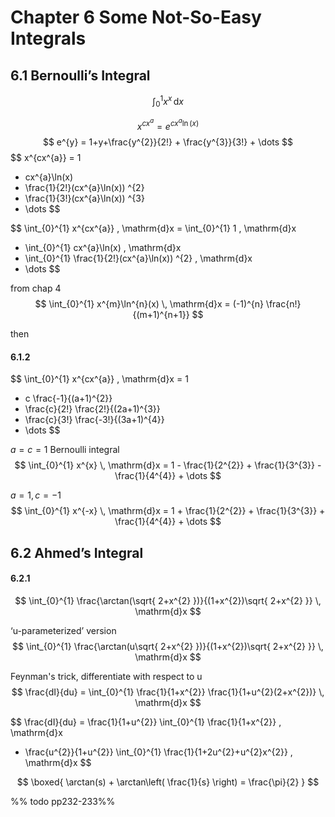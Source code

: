 # Chapter 6 Some Not-So-Easy Integrals

## 6.1 Bernoulli’s Integral

$$
\int_{0}^{1} x^{x} \, \mathrm{d}x 
$$

$$
x^{cx^{a}} = e^{cx^{a}\ln(x)}
$$
$$
e^{y} = 1+y+\frac{y^{2}}{2!} + \frac{y^{3}}{3!} + \dots
$$
$$
x^{cx^{a}} =
1
+ cx^{a}\ln(x) 
+ \frac{1}{2!}(cx^{a}\ln(x)) ^{2}
+ \frac{1}{3!}(cx^{a}\ln(x)) ^{3}
+ \dots
$$

$$
\int_{0}^{1} x^{cx^{a}} \, \mathrm{d}x =
\int_{0}^{1} 1  \, \mathrm{d}x 
+ \int_{0}^{1} cx^{a}\ln(x)  \, \mathrm{d}x 
+ \int_{0}^{1} \frac{1}{2!}(cx^{a}\ln(x)) ^{2}  \, \mathrm{d}x 
+ \dots
$$


from chap 4
$$
\int_{0}^{1} x^{m}\ln^{n}(x) \, \mathrm{d}x 
= (-1)^{n} \frac{n!}{(m+1)^{n+1}}
$$

then
#### 6.1.2
$$
\int_{0}^{1} x^{cx^{a}} \, \mathrm{d}x =
1
+ c \frac{-1}{(a+1)^{2}} 
+ \frac{c}{2!} \frac{2!}{(2a+1)^{3}}
+ \frac{c}{3!} \frac{-3!}{(3a+1)^{4}}
+ \dots
$$

${a=c=1}$ Bernoulli integral
$$
\int_{0}^{1} x^{x} \, \mathrm{d}x
= 1 - \frac{1}{2^{2}} + \frac{1}{3^{3}} - \frac{1}{4^{4}} + \dots
$$

${a=1, c=-1}$ 
$$
\int_{0}^{1} x^{-x} \, \mathrm{d}x
= 1 + \frac{1}{2^{2}} + \frac{1}{3^{3}} + \frac{1}{4^{4}} + \dots
$$


## 6.2 Ahmed’s Integral

#### 6.2.1

$$
\int_{0}^{1} \frac{\arctan(\sqrt{ 2+x^{2} })}{(1+x^{2})\sqrt{ 2+x^{2} }} \, \mathrm{d}x 
$$

‘u-parameterized’ version
$$
\int_{0}^{1} \frac{\arctan(u\sqrt{ 2+x^{2} })}{(1+x^{2})\sqrt{ 2+x^{2} }} \, \mathrm{d}x 
$$

Feynman's trick, differentiate with respect to u
$$
\frac{dI}{du} = 
\int_{0}^{1} \frac{1}{1+x^{2}} \frac{1}{1+u^{2}(2+x^{2})} \, \mathrm{d}x 
$$

$$
\frac{dI}{du} 
= \frac{1}{1+u^{2}} \int_{0}^{1} \frac{1}{1+x^{2}} \, \mathrm{d}x 
- \frac{u^{2}}{1+u^{2}} \int_{0}^{1} \frac{1}{1+2u^{2}+u^{2}x^{2}} \, \mathrm{d}x 
$$

$$
\boxed{
\arctan(s) + 
\arctan\left( \frac{1}{s} \right)
= \frac{\pi}{2}
} 
$$

%% todo pp232-233%%

